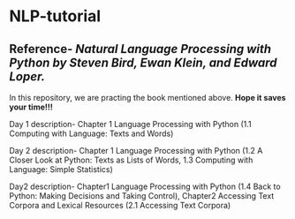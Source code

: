 # NLP-tutorial

## Reference- *Natural Language Processing with Python by Steven Bird, Ewan Klein, and Edward Loper.*

In this repository, we are practing the book mentioned above. **Hope it saves your time!!!**

Day 1 description- Chapter 1 Language Processing with Python (1.1 Computing with Language: Texts and Words)


Day 2 description- Chapter 1 Language Processing with Python (1.2 A Closer Look at Python: Texts as Lists of Words,
1.3 Computing with Language: Simple Statistics)

Day2 description- Chapter1 Language Processing with Python (1.4 Back to Python: Making Decisions and Taking Control), Chapter2 Accessing Text Corpora
and Lexical Resources (2.1 Accessing Text Corpora)


